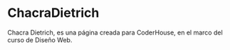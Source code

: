 # ChacraDietrich

Chacra Dietrich, es una página creada para CoderHouse, en el marco del curso de Diseño Web. 
